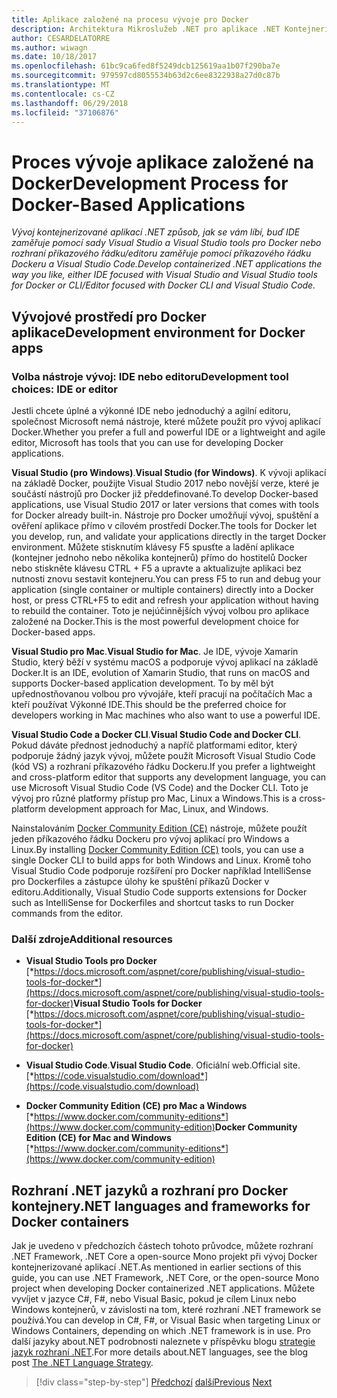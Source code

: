 ```yaml
---
title: Aplikace založené na procesu vývoje pro Docker
description: Architektura Mikroslužeb .NET pro aplikace .NET Kontejnerizované | Aplikace založené na procesu vývoje pro Docker
author: CESARDELATORRE
ms.author: wiwagn
ms.date: 10/18/2017
ms.openlocfilehash: 61bc9ca6fed8f5249dcb125619aa1b07f290ba7e
ms.sourcegitcommit: 979597cd8055534b63d2c6ee8322938a27d0c87b
ms.translationtype: MT
ms.contentlocale: cs-CZ
ms.lasthandoff: 06/29/2018
ms.locfileid: "37106876"
---
```

# <a name="development-process-for-docker-based-applications"></a><span data-ttu-id="4db9e-103">Proces vývoje aplikace založené na Docker</span><span class="sxs-lookup"><span data-stu-id="4db9e-103">Development Process for Docker-Based Applications</span></span>

<span data-ttu-id="4db9e-104">*Vývoj kontejnerizované aplikací .NET způsob, jak se vám líbí, buď IDE zaměřuje pomocí sady Visual Studio a Visual Studio tools pro Docker nebo rozhraní příkazového řádku/editoru zaměřuje pomocí příkazového řádku Dockeru a Visual Studio Code.*</span><span class="sxs-lookup"><span data-stu-id="4db9e-104">*Develop containerized .NET applications the way you like, either IDE focused with Visual Studio and Visual Studio tools for Docker or CLI/Editor focused with Docker CLI and Visual Studio Code.*</span></span>

## <a name="development-environment-for-docker-apps"></a><span data-ttu-id="4db9e-105">Vývojové prostředí pro Docker aplikace</span><span class="sxs-lookup"><span data-stu-id="4db9e-105">Development environment for Docker apps</span></span>

### <a name="development-tool-choices-ide-or-editor"></a><span data-ttu-id="4db9e-106">Volba nástroje vývoj: IDE nebo editoru</span><span class="sxs-lookup"><span data-stu-id="4db9e-106">Development tool choices: IDE or editor</span></span>

<span data-ttu-id="4db9e-107">Jestli chcete úplné a výkonné IDE nebo jednoduchý a agilní editoru, společnost Microsoft nemá nástroje, které můžete použít pro vývoj aplikací Docker.</span><span class="sxs-lookup"><span data-stu-id="4db9e-107">Whether you prefer a full and powerful IDE or a lightweight and agile editor, Microsoft has tools that you can use for developing Docker applications.</span></span>

<span data-ttu-id="4db9e-108">**Visual Studio (pro Windows)**.</span><span class="sxs-lookup"><span data-stu-id="4db9e-108">**Visual Studio (for Windows)**.</span></span> <span data-ttu-id="4db9e-109">K vývoji aplikací na základě Docker, použijte Visual Studio 2017 nebo novější verze, které je součástí nástrojů pro Docker již předdefinované.</span><span class="sxs-lookup"><span data-stu-id="4db9e-109">To develop Docker-based applications, use Visual Studio 2017 or later versions that comes with tools for Docker already built-in.</span></span> <span data-ttu-id="4db9e-110">Nástroje pro Docker umožňují vývoj, spuštění a ověření aplikace přímo v cílovém prostředí Docker.</span><span class="sxs-lookup"><span data-stu-id="4db9e-110">The tools for Docker let you develop, run, and validate your applications directly in the target Docker environment.</span></span> <span data-ttu-id="4db9e-111">Můžete stisknutím klávesy F5 spusťte a ladění aplikace (kontejner jednoho nebo několika kontejnerů) přímo do hostitelů Docker nebo stiskněte klávesu CTRL + F5 a upravte a aktualizujte aplikaci bez nutnosti znovu sestavit kontejneru.</span><span class="sxs-lookup"><span data-stu-id="4db9e-111">You can press F5 to run and debug your application (single container or multiple containers) directly into a Docker host, or press CTRL+F5 to edit and refresh your application without having to rebuild the container.</span></span> <span data-ttu-id="4db9e-112">Toto je nejúčinnějších vývoj volbou pro aplikace založené na Docker.</span><span class="sxs-lookup"><span data-stu-id="4db9e-112">This is the most powerful development choice for Docker-based apps.</span></span>

<span data-ttu-id="4db9e-113">**Visual Studio pro Mac**.</span><span class="sxs-lookup"><span data-stu-id="4db9e-113">**Visual Studio for Mac**.</span></span> <span data-ttu-id="4db9e-114">Je IDE, vývoje Xamarin Studio, který běží v systému macOS a podporuje vývoj aplikací na základě Docker.</span><span class="sxs-lookup"><span data-stu-id="4db9e-114">It is an IDE, evolution of Xamarin Studio, that runs on macOS and supports Docker-based application development.</span></span> <span data-ttu-id="4db9e-115">To by měl být upřednostňovanou volbou pro vývojáře, kteří pracují na počítačích Mac a kteří používat Výkonné IDE.</span><span class="sxs-lookup"><span data-stu-id="4db9e-115">This should be the preferred choice for developers working in Mac machines who also want to use a powerful IDE.</span></span>

<span data-ttu-id="4db9e-116">**Visual Studio Code a Docker CLI**.</span><span class="sxs-lookup"><span data-stu-id="4db9e-116">**Visual Studio Code and Docker CLI**.</span></span> <span data-ttu-id="4db9e-117">Pokud dáváte přednost jednoduchý a napříč platformami editor, který podporuje žádný jazyk vývoj, můžete použít Microsoft Visual Studio Code (kód VS) a rozhraní příkazového řádku Dockeru.</span><span class="sxs-lookup"><span data-stu-id="4db9e-117">If you prefer a lightweight and cross-platform editor that supports any development language, you can use Microsoft Visual Studio Code (VS Code) and the Docker CLI.</span></span> <span data-ttu-id="4db9e-118">Toto je vývoj pro různé platformy přístup pro Mac, Linux a Windows.</span><span class="sxs-lookup"><span data-stu-id="4db9e-118">This is a cross-platform development approach for Mac, Linux, and Windows.</span></span>

<span data-ttu-id="4db9e-119">Nainstalováním [Docker Community Edition (CE)](https://www.docker.com/community-edition) nástroje, můžete použít jeden příkazového řádku Dockeru pro vývoj aplikací pro Windows a Linux.</span><span class="sxs-lookup"><span data-stu-id="4db9e-119">By installing [Docker Community Edition (CE)](https://www.docker.com/community-edition) tools, you can use a single Docker CLI to build apps for both Windows and Linux.</span></span> <span data-ttu-id="4db9e-120">Kromě toho Visual Studio Code podporuje rozšíření pro Docker například IntelliSense pro Dockerfiles a zástupce úlohy ke spuštění příkazů Docker v editoru.</span><span class="sxs-lookup"><span data-stu-id="4db9e-120">Additionally, Visual Studio Code supports extensions for Docker such as IntelliSense for Dockerfiles and shortcut tasks to run Docker commands from the editor.</span></span>

### <a name="additional-resources"></a><span data-ttu-id="4db9e-121">Další zdroje</span><span class="sxs-lookup"><span data-stu-id="4db9e-121">Additional resources</span></span>

-   <span data-ttu-id="4db9e-122">**Visual Studio Tools pro Docker**
    [*https://docs.microsoft.com/aspnet/core/publishing/visual-studio-tools-for-docker*](https://docs.microsoft.com/aspnet/core/publishing/visual-studio-tools-for-docker)</span><span class="sxs-lookup"><span data-stu-id="4db9e-122">**Visual Studio Tools for Docker**
[*https://docs.microsoft.com/aspnet/core/publishing/visual-studio-tools-for-docker*](https://docs.microsoft.com/aspnet/core/publishing/visual-studio-tools-for-docker)</span></span>

-   <span data-ttu-id="4db9e-123">**Visual Studio Code**.</span><span class="sxs-lookup"><span data-stu-id="4db9e-123">**Visual Studio Code**.</span></span> <span data-ttu-id="4db9e-124">Oficiální web.</span><span class="sxs-lookup"><span data-stu-id="4db9e-124">Official site.</span></span>
    [*https://code.visualstudio.com/download*](https://code.visualstudio.com/download)

-   <span data-ttu-id="4db9e-125">**Docker Community Edition (CE) pro Mac a Windows**
    [*https://www.docker.com/community-editions*](https://www.docker.com/community-edition)</span><span class="sxs-lookup"><span data-stu-id="4db9e-125">**Docker Community Edition (CE) for Mac and Windows**
[*https://www.docker.com/community-editions*](https://www.docker.com/community-edition)</span></span>

## <a name="net-languages-and-frameworks-for-docker-containers"></a><span data-ttu-id="4db9e-126">Rozhraní .NET jazyků a rozhraní pro Docker kontejnery</span><span class="sxs-lookup"><span data-stu-id="4db9e-126">.NET languages and frameworks for Docker containers</span></span>

<span data-ttu-id="4db9e-127">Jak je uvedeno v předchozích částech tohoto průvodce, můžete rozhraní .NET Framework, .NET Core a open-source Mono projekt při vývoj Docker kontejnerizované aplikací .NET.</span><span class="sxs-lookup"><span data-stu-id="4db9e-127">As mentioned in earlier sections of this guide, you can use .NET Framework, .NET Core, or the open-source Mono project when developing Docker containerized .NET applications.</span></span> <span data-ttu-id="4db9e-128">Můžete vyvíjet v jazyce C\#, F\#, nebo Visual Basic, pokud je cílem Linux nebo Windows kontejnerů, v závislosti na tom, které rozhraní .NET framework se používá.</span><span class="sxs-lookup"><span data-stu-id="4db9e-128">You can develop in C\#, F\#, or Visual Basic when targeting Linux or Windows Containers, depending on which .NET framework is in use.</span></span> <span data-ttu-id="4db9e-129">Pro další jazyky about.NET podrobnosti naleznete v příspěvku blogu [strategie jazyk rozhraní .NET](https://blogs.msdn.microsoft.com/dotnet/2017/02/01/the-net-language-strategy/).</span><span class="sxs-lookup"><span data-stu-id="4db9e-129">For more details about.NET languages, see the blog post [The .NET Language Strategy](https://blogs.msdn.microsoft.com/dotnet/2017/02/01/the-net-language-strategy/).</span></span>


>[!div class="step-by-step"]
<span data-ttu-id="4db9e-130">[Předchozí](../architect-microservice-container-applications/using-azure-service-fabric.md)
[další](docker-app-development-workflow.md)</span><span class="sxs-lookup"><span data-stu-id="4db9e-130">[Previous](../architect-microservice-container-applications/using-azure-service-fabric.md)
[Next](docker-app-development-workflow.md)</span></span>
